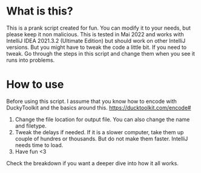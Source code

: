 # What is this?
This is a prank script created for fun. You can modify it to your needs, but please keep it non malicious.
This is tested in Mai 2022 and works with IntelliJ IDEA 2021.3.2 (Ultimate Edition) but should work on other IntelliJ versions. But you might have to tweak the code a little bit.
If you need to tweak. Go through the steps in this script and change them when you see it runs into problems.

# How to use
Before using this script. I assume that you know how to encode with DuckyToolkit and the basics around this.
https://ducktoolkit.com/encode#

1. Change the file location for output file. You can also change the name and filetype.
2. Tweak the delays if needed. If it is a slower computer, take them up couple of hundres or thousands. But do not make them faster. IntelliJ needs time to load.
3. Have fun <3

Check the breakdown if you want a deeper dive into how it all works.
